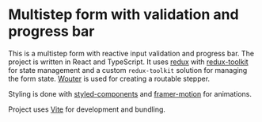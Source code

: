 # Multistep form with validation and progress bar

This is a multistep form with reactive input validation and progress bar.
The project is written in React and TypeScript. It uses [redux](https://redux.js.org/) with [redux-toolkit](https://redux-toolkit.js.org/) for state management and a custom `redux-toolkit` solution for managing the form state. [Wouter](https://github.com/molefrog/wouter) is used for creating a routable stepper.

Styling is done with [styled-components](https://styled-components.com/) and [framer-motion](https://www.framer.com/motion/) for animations.

Project uses [Vite](https://vitejs.dev/) for development and bundling.
